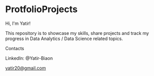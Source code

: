 # ProtfolioProjects

Hi, I'm Yatir! 

This repository is to showcase my skills, share projects and track my progress in Data Analytics / Data Science related topics.

Contacts

LinkedIn: @Yatir-Biaon

yatir20@gmail.com
